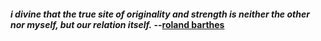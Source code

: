#### <i>i divine that the true site of originality and strength is neither the other nor myself, but our relation itself.</i> --<a href="https://en.wikipedia.org/wiki/Roland_Barthes#:~:text=Roland%20G%C3%A9rard%20Barthes%20(%2Fb%C9%91%CB%90r,derived%20from%20Western%20popular%20culture." target="_blank">roland barthes</a>

<!--
**rebleo/rebleo** is a ✨ _special_ ✨ repository because its `README.md` (this file) appears on your GitHub profile.

Here are some ideas to get you started:

- 🔭 I’m currently working on ...
- 🌱 I’m currently learning ...
- 👯 I’m looking to collaborate on ...
- 🤔 I’m looking for help with ...
- 💬 Ask me about ...
- 📫 How to reach me: ...
- 😄 Pronouns: ...
- ⚡ Fun fact: ...
-->
